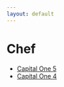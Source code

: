 ```yaml
---
layout: default
---
```

# Chef
* [Capital One 5](/assignments/Capital%20One%205.html)
* [Capital One 4](/assignments/Capital%20One%204.html)
